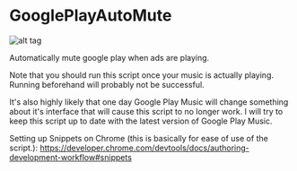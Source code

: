 # GooglePlayAutoMute
![alt tag](http://icons.iconarchive.com/icons/marcus-roberto/google-play/128/Google-Play-Music-icon.png)

Automatically mute google play when ads are playing.

Note that you should run this script once your music is actually playing. Running beforehand will probably not be successful. 

It's also highly likely that one day Google Play Music will change something about it's interface that will cause this script to no longer work. I will try to keep this script up to date with the latest version of Google Play Music.   

Setting up Snippets on Chrome (this is basically for ease of use of the script.):
https://developer.chrome.com/devtools/docs/authoring-development-workflow#snippets
